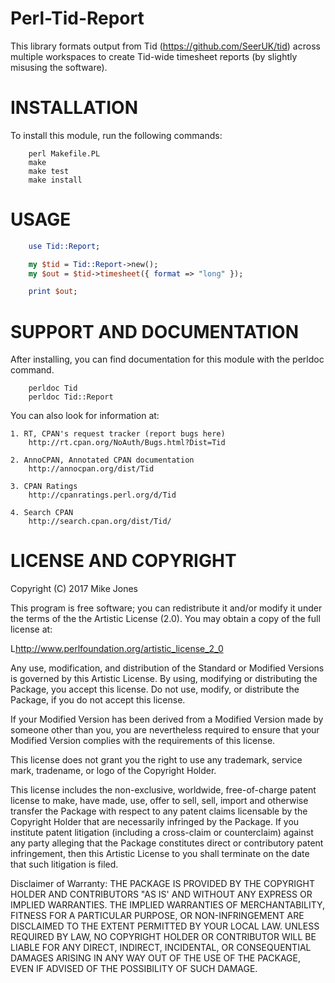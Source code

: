 # Perl-Tid-Report

This library formats output from Tid (https://github.com/SeerUK/tid) across
multiple workspaces to create Tid-wide timesheet reports (by slightly misusing
the software).

# INSTALLATION

To install this module, run the following commands:

```
    perl Makefile.PL
    make
    make test
    make install
```

# USAGE

```perl
    use Tid::Report;

    my $tid = Tid::Report->new();
    my $out = $tid->timesheet({ format => "long" }); 

    print $out;
```

# SUPPORT AND DOCUMENTATION

After installing, you can find documentation for this module with the
perldoc command.

```
    perldoc Tid
    perldoc Tid::Report
```

You can also look for information at:

    1. RT, CPAN's request tracker (report bugs here)
        http://rt.cpan.org/NoAuth/Bugs.html?Dist=Tid

    2. AnnoCPAN, Annotated CPAN documentation
        http://annocpan.org/dist/Tid

    3. CPAN Ratings
        http://cpanratings.perl.org/d/Tid

    4. Search CPAN
        http://search.cpan.org/dist/Tid/


# LICENSE AND COPYRIGHT

Copyright (C) 2017 Mike Jones

This program is free software; you can redistribute it and/or modify it
under the terms of the the Artistic License (2.0). You may obtain a
copy of the full license at:

L<http://www.perlfoundation.org/artistic_license_2_0>

Any use, modification, and distribution of the Standard or Modified
Versions is governed by this Artistic License. By using, modifying or
distributing the Package, you accept this license. Do not use, modify,
or distribute the Package, if you do not accept this license.

If your Modified Version has been derived from a Modified Version made
by someone other than you, you are nevertheless required to ensure that
your Modified Version complies with the requirements of this license.

This license does not grant you the right to use any trademark, service
mark, tradename, or logo of the Copyright Holder.

This license includes the non-exclusive, worldwide, free-of-charge
patent license to make, have made, use, offer to sell, sell, import and
otherwise transfer the Package with respect to any patent claims
licensable by the Copyright Holder that are necessarily infringed by the
Package. If you institute patent litigation (including a cross-claim or
counterclaim) against any party alleging that the Package constitutes
direct or contributory patent infringement, then this Artistic License
to you shall terminate on the date that such litigation is filed.

Disclaimer of Warranty: THE PACKAGE IS PROVIDED BY THE COPYRIGHT HOLDER
AND CONTRIBUTORS "AS IS' AND WITHOUT ANY EXPRESS OR IMPLIED WARRANTIES.
THE IMPLIED WARRANTIES OF MERCHANTABILITY, FITNESS FOR A PARTICULAR
PURPOSE, OR NON-INFRINGEMENT ARE DISCLAIMED TO THE EXTENT PERMITTED BY
YOUR LOCAL LAW. UNLESS REQUIRED BY LAW, NO COPYRIGHT HOLDER OR
CONTRIBUTOR WILL BE LIABLE FOR ANY DIRECT, INDIRECT, INCIDENTAL, OR
CONSEQUENTIAL DAMAGES ARISING IN ANY WAY OUT OF THE USE OF THE PACKAGE,
EVEN IF ADVISED OF THE POSSIBILITY OF SUCH DAMAGE.

